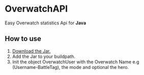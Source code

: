 # OverwatchAPI
Easy Overwatch statistics Api for **Java**

## How to use ##
1. [Download the Jar.](https://github.com/Gaareth/OverwatchAPI/blob/master/OverwatchAPI.jar?raw=true)
2. Add the Jar to your buildpath.
3. Init the object OverwatchUser with the Overwatch Name e.g (Username-BattleTag), the mode and optional the hero.

